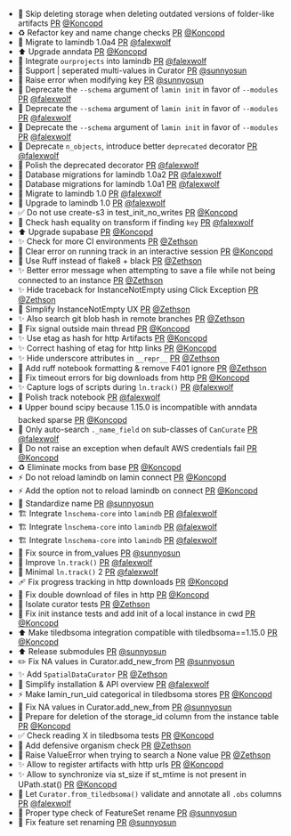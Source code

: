 - 🐛 Skip deleting storage when deleting outdated versions of folder-like artifacts [PR](https://github.com/laminlabs/lamindb/pull/2349) [@Koncopd](https://github.com/Koncopd)
- ♻️ Refactor key and name change checks [PR](https://github.com/laminlabs/lamindb/pull/2345) [@Koncopd](https://github.com/Koncopd)
- 🚚 Migrate to lamindb 1.0a4 [PR](https://github.com/laminlabs/lamindb/pull/2343) [@falexwolf](https://github.com/falexwolf)
- ⬆️ Upgrade anndata [PR](https://github.com/laminlabs/lamindb/pull/2344) [@Koncopd](https://github.com/Koncopd)
- 🚚 Integrate `ourprojects` into lamindb [PR](https://github.com/laminlabs/lamindb/pull/2342) [@falexwolf](https://github.com/falexwolf)
- 🎨 Support | seperated multi-values in Curator [PR](https://github.com/laminlabs/lamindb/pull/2341) [@sunnyosun](https://github.com/sunnyosun)
- 🎨 Raise error when modifying key [PR](https://github.com/laminlabs/lamindb/pull/2326) [@sunnyosun](https://github.com/sunnyosun)
- 🚚 Deprecate the `--schema` argument of `lamin init` in favor of `--modules` [PR](https://github.com/laminlabs/lamin-cli/pull/107) [@falexwolf](https://github.com/falexwolf)
- 🚚 Deprecate the `--schema` argument of `lamin init` in favor of `--modules` [PR](https://github.com/laminlabs/lamindb/pull/2340) [@falexwolf](https://github.com/falexwolf)
- 🚚 Deprecate the `--schema` argument of `lamin init` in favor of `--modules` [PR](https://github.com/laminlabs/lamindb-setup/pull/938) [@falexwolf](https://github.com/falexwolf)
- 🎨 Deprecate `n_objects`, introduce better `deprecated` decorator [PR](https://github.com/laminlabs/lamindb/pull/2339) [@falexwolf](https://github.com/falexwolf)
- 🎨 Polish the deprecated decorator [PR](https://github.com/laminlabs/lamindb-setup/pull/937) [@falexwolf](https://github.com/falexwolf)
- 🚚 Database migrations for lamindb 1.0a2 [PR](https://github.com/laminlabs/lamindb/pull/2338) [@falexwolf](https://github.com/falexwolf)
- 🚚 Database migrations for lamindb 1.0a1 [PR](https://github.com/laminlabs/lamindb/pull/2323) [@falexwolf](https://github.com/falexwolf)
- 🚚 Migrate to lamindb 1.0 [PR](https://github.com/laminlabs/lamin-cli/pull/102) [@falexwolf](https://github.com/falexwolf)
- 🚚 Upgrade to lamindb 1.0 [PR](https://github.com/laminlabs/lamindb-setup/pull/927) [@falexwolf](https://github.com/falexwolf)
- ✅ Do not use create-s3 in test_init_no_writes [PR](https://github.com/laminlabs/lamindb-setup/pull/935) [@Koncopd](https://github.com/Koncopd)
- 🚸 Check hash equality on transform if finding `key` [PR](https://github.com/laminlabs/lamindb/pull/2337) [@falexwolf](https://github.com/falexwolf)
- ⬆️ Upgrade supabase [PR](https://github.com/laminlabs/lamindb-setup/pull/932) [@Koncopd](https://github.com/Koncopd)
- ✨ Check for more CI environments [PR](https://github.com/laminlabs/lamindb-setup/pull/931) [@Zethson](https://github.com/Zethson)
- 🥅 Clear error on running track in an interactive session [PR](https://github.com/laminlabs/lamindb/pull/2334) [@Koncopd](https://github.com/Koncopd)
- 🎨 Use Ruff instead of flake8 + black [PR](https://github.com/laminlabs/lamin-cli/pull/104) [@Zethson](https://github.com/Zethson)
- ✨ Better error message when attempting to save a file while not being connected to an instance [PR](https://github.com/laminlabs/lamin-cli/pull/103) [@Zethson](https://github.com/Zethson)
- ✨ Hide traceback for InstanceNotEmpty using Click Exception [PR](https://github.com/laminlabs/lamindb-setup/pull/930) [@Zethson](https://github.com/Zethson)
- 🎨 Simplify InstanceNotEmpty UX [PR](https://github.com/laminlabs/lamindb-setup/pull/929) [@Zethson](https://github.com/Zethson)
- ✨ Also search git blob hash in remote branches [PR](https://github.com/laminlabs/lamindb/pull/2332) [@Zethson](https://github.com/Zethson)
- 🐛 Fix signal outside main thread [PR](https://github.com/laminlabs/lamindb/pull/2333) [@Koncopd](https://github.com/Koncopd)
- ✨ Use etag as hash for http Artifacts [PR](https://github.com/laminlabs/lamindb/pull/2330) [@Koncopd](https://github.com/Koncopd)
- ✨ Correct hashing of etag for http links [PR](https://github.com/laminlabs/lamindb-setup/pull/926) [@Koncopd](https://github.com/Koncopd)
- ✨ Hide underscore attributes in `__repr__` [PR](https://github.com/laminlabs/lamindb/pull/2329) [@Zethson](https://github.com/Zethson)
- 🎨 Add ruff notebook formatting & remove F401 ignore [PR](https://github.com/laminlabs/lamindb/pull/2327) [@Zethson](https://github.com/Zethson)
- 🐛 Fix timeout errors for big downloads from http [PR](https://github.com/laminlabs/lamindb-setup/pull/925) [@Koncopd](https://github.com/Koncopd)
- ✨ Capture logs of scripts during `ln.track()` [PR](https://github.com/laminlabs/lamindb/pull/2325) [@falexwolf](https://github.com/falexwolf)
- 📝 Polish track notebook [PR](https://github.com/laminlabs/lamindb/pull/2322) [@falexwolf](https://github.com/falexwolf)
- ⬇️ Upper bound scipy because 1.15.0 is incompatible with anndata backed sparse [PR](https://github.com/laminlabs/lamindb/pull/2321) [@Koncopd](https://github.com/Koncopd)
- 🚸 Only auto-search `._name_field` on sub-classes of `CanCurate` [PR](https://github.com/laminlabs/lamindb/pull/2319) [@falexwolf](https://github.com/falexwolf)
- 🐛 Do not raise an exception when default AWS credentials fail [PR](https://github.com/laminlabs/lamindb-setup/pull/924) [@Koncopd](https://github.com/Koncopd)
- ♻️ Eliminate mocks from base [PR](https://github.com/laminlabs/lamindb/pull/2315) [@Koncopd](https://github.com/Koncopd)
- ⚡️ Do not reload lamindb on lamin connect [PR](https://github.com/laminlabs/lamin-cli/pull/101) [@Koncopd](https://github.com/Koncopd)
- ⚡️ Add the option not to reload lamindb on connect [PR](https://github.com/laminlabs/lamindb-setup/pull/923) [@Koncopd](https://github.com/Koncopd)
- 🎨 Standardize name [PR](https://github.com/laminlabs/lamindb/pull/2312) [@sunnyosun](https://github.com/sunnyosun)
- 🏗️ Integrate `lnschema-core` into `lamindb` [PR](https://github.com/laminlabs/lamindb/pull/2309) [@falexwolf](https://github.com/falexwolf)
- 🏗️ Integrate `lnschema-core` into `lamindb` [PR](https://github.com/laminlabs/lamindb-setup/pull/921) [@falexwolf](https://github.com/falexwolf)
- 🏗️ Integrate `lnschema-core` into `lamindb` [PR](https://github.com/laminlabs/lamin-cli/pull/100) [@falexwolf](https://github.com/falexwolf)
- 🐛 Fix source in from_values [PR](https://github.com/laminlabs/lamindb/pull/2310) [@sunnyosun](https://github.com/sunnyosun)
- 🚸 Improve `ln.track()` [PR](https://github.com/laminlabs/lamindb/pull/2308) [@falexwolf](https://github.com/falexwolf)
- 🚸 Minimal `ln.track()` 2 [PR](https://github.com/laminlabs/lamin-cli/pull/99) [@falexwolf](https://github.com/falexwolf)
- 🩹 Fix progress tracking in http downloads [PR](https://github.com/laminlabs/lamindb-setup/pull/920) [@Koncopd](https://github.com/Koncopd)
- 🐛 Fix double download of files in http [PR](https://github.com/laminlabs/lamindb-setup/pull/919) [@Koncopd](https://github.com/Koncopd)
- 👷 Isolate curator tests [PR](https://github.com/laminlabs/lamindb/pull/2304) [@Zethson](https://github.com/Zethson)
- 🐛 Fix init instance tests and add init of a local instance in cwd [PR](https://github.com/laminlabs/lamindb-setup/pull/917) [@Koncopd](https://github.com/Koncopd)
- ⬆️ Make tiledbsoma integration compatible with tiledbsoma==1.15.0 [PR](https://github.com/laminlabs/lamindb/pull/2307) [@Koncopd](https://github.com/Koncopd)
- ⬆️ Release submodules [PR](https://github.com/laminlabs/lamindb/pull/2306) [@sunnyosun](https://github.com/sunnyosun)
- ✏️ Fix NA values in Curator.add_new_from [PR](https://github.com/laminlabs/lamindb/pull/2305) [@sunnyosun](https://github.com/sunnyosun)
- ✨ Add `SpatialDataCurator` [PR](https://github.com/laminlabs/lamindb/pull/2290) [@Zethson](https://github.com/Zethson)
- 🚸 Simplify installation & API overview [PR](https://github.com/laminlabs/lamindb/pull/2302) [@falexwolf](https://github.com/falexwolf)
- ⚡️ Make lamin_run_uid categorical in tiledbsoma stores [PR](https://github.com/laminlabs/lamindb/pull/2300) [@Koncopd](https://github.com/Koncopd)
- 🎨 Fix NA values in Curator.add_new_from [PR](https://github.com/laminlabs/lamindb/pull/2299) [@sunnyosun](https://github.com/sunnyosun)
- 🐛 Prepare for deletion of the storage_id column from the instance table [PR](https://github.com/laminlabs/lamindb-setup/pull/915) [@Koncopd](https://github.com/Koncopd)
- ✅ Check reading X in tiledbsoma tests [PR](https://github.com/laminlabs/lamindb/pull/2298) [@Koncopd](https://github.com/Koncopd)
- 🎨 Add defensive organism check [PR](https://github.com/laminlabs/lamindb/pull/2297) [@Zethson](https://github.com/Zethson)
- 🎨 Raise ValueError when trying to search a None value [PR](https://github.com/laminlabs/lamindb/pull/2294) [@Zethson](https://github.com/Zethson)
- ✨ Allow to register artifacts with http urls [PR](https://github.com/laminlabs/lamindb/pull/2291) [@Koncopd](https://github.com/Koncopd)
- ✨ Allow to synchronize via st_size if st_mtime is not present in UPath.stat() [PR](https://github.com/laminlabs/lamindb-setup/pull/913) [@Koncopd](https://github.com/Koncopd)
- 🐛 Let `Curator.from_tiledbsoma()` validate and annotate all `.obs` columns [PR](https://github.com/laminlabs/lamindb/pull/2287) [@falexwolf](https://github.com/falexwolf)
- 🎨 Proper type check of FeatureSet rename [PR](https://github.com/laminlabs/lamindb/pull/2289) [@sunnyosun](https://github.com/sunnyosun)
- 🐛 Fix feature set renaming [PR](https://github.com/laminlabs/lamindb/pull/2288) [@sunnyosun](https://github.com/sunnyosun)
